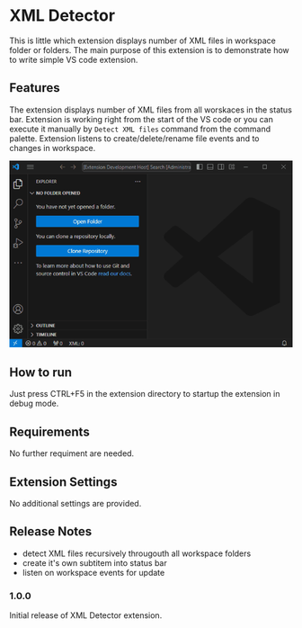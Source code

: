 # XML Detector

This is little which extension displays number of XML files in workspace folder or folders.
The main purpose of this extension is to demonstrate how to write simple VS code extension.

## Features

The extension displays number of XML files from all worskaces in the status bar.
Extension is working right from the start of the VS code or you can execute it
manually by `Detect XML files` command from the command palette. Extension listens to
create/delete/rename file events and to changes in workspace.

![XML Detector](images/XMLDetector.gif "XML Detector preview")

## How to run

Just press CTRL+F5 in the extension directory to startup the extension in debug mode.

## Requirements

No further requiment are needed.

## Extension Settings

No additional settings are provided.

## Release Notes

- detect XML files recursively througouth all workspace folders
- create it's own subtitem into status bar
- listen on workspace events for update

### 1.0.0

Initial release of XML Detector extension.
